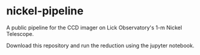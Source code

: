 # nickel-pipeline
A public pipeline for the CCD imager on Lick Observatory's 1-m Nickel Telescope. 

Download this repository and run the reduction using the jupyter notebook.
